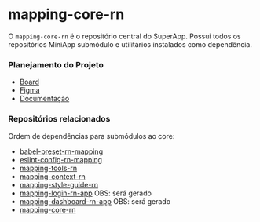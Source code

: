 # mapping-core-rn

O `mapping-core-rn` é o repositório central do SuperApp. Possui todos os repositórios MiniApp submódulo e utilitários instalados como dependência.

### Planejamento do Projeto

- [Board](https://db1global-my.sharepoint.com/:x:/r/personal/william_camargo_db1_com_br/_layouts/15/Doc.aspx?sourcedoc=%7B7C3FB275-324F-409C-9321-C107AA3C7F3D%7D&file=Board%20-%20Backlog.xlsx&action=default&mobileredirect=true)
- [Figma](https://www.figma.com/file/y427586uuFXcvODlMgNTtU/MySpace_Desafio?type=design&node-id=0-1&mode=design&t=rYU17Wb4pgK3sijP-0)
- [Documentação](https://db1global-my.sharepoint.com/personal/william_camargo_db1_com_br/_layouts/15/doc.aspx?sourcedoc={29043bae-4ed7-43b1-b98f-a97c9b05f71e}&action=edit)

### Repositórios relacionados

Ordem de dependências para submódulos ao core:

- [babel-preset-rn-mapping](https://github.com/williamcamasil/babel-preset-rn-mapping)
- [eslint-config-rn-mapping](https://github.com/williamcamasil/eslint-config-rn-mapping)
- [mapping-tools-rn](https://github.com/williamcamasil/mapping-tools-rn)
- [mapping-context-rn](https://github.com/williamcamasil/mapping-context-rn)
- [mapping-style-guide-rn](https://github.com/williamcamasil/mapping-style-guide-rn)
- [mapping-login-rn-app]() OBS: será gerado
- [mapping-dashboard-rn-app]() OBS: será gerado
- [mapping-core-rn](https://github.com/williamcamasil/mapping-core-rn)
